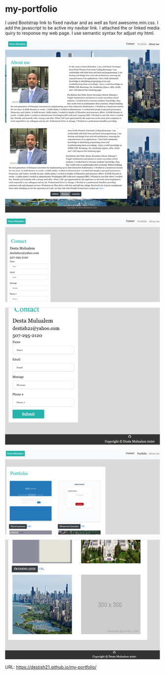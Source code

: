 # my-portfolio

I used Bootstrap link to fixed navbar and as well as font awesome.min.css.
I add the javascript to be active my navbar link.
I attached the or linked media quiry to response my web page.
I use semantic syntax for adjust my html.

![my-portfolio](./assets/Images/aboutme1.png)

![my-portfolio](./assets/Images/aboutme2.png)

![my-portfolio](./assets/Images/contact1.png)

![my-portfolio](./assets/Images/contact2.png)


![my-portfolio](./assets/Images/portfolio1.png)

![my-portfolio](./assets/Images/portfolio2.png)

URL:  https://destish21.github.io/my-portfolio/

